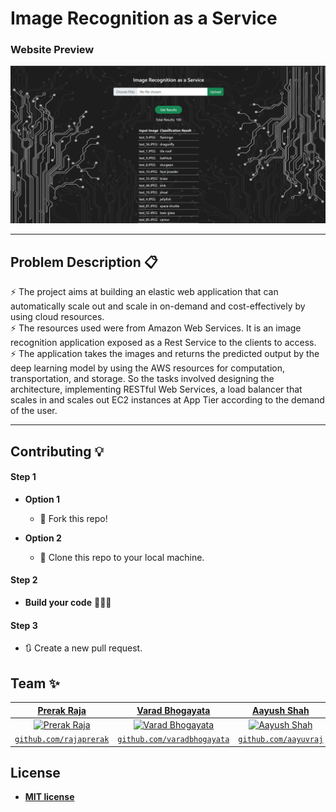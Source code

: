 # Image Recognition as a Service

### Website Preview
<img src="webapp_images/project.png" width="900">


----

## Problem Description 📋
⚡️ The project aims at building an elastic web application that can automatically scale out and scale in on-demand and cost-effectively by using cloud resources. \
⚡️ The resources used were from Amazon Web Services. It is an image recognition application exposed as a Rest Service to the clients to access. \
⚡️ The application takes the images and returns the predicted output by the deep learning model by using the AWS resources for computation, transportation, and storage. So the tasks involved designing the architecture, implementing RESTful Web Services, a load balancer that scales in and scales out EC2 instances at App Tier according to the demand of the user.



---

## Contributing 💡


#### Step 1

- **Option 1**
    - 🍴 Fork this repo!

- **Option 2**
    - 👯 Clone this repo to your local machine.


#### Step 2

- **Build your code** 🔨🔨🔨

#### Step 3

- 🔃 Create a new pull request.



## Team ✨

| <a href="https://rajaprerak.github.io" target="_blank">**Prerak Raja**</a> | <a href="https://varadbhogayata.github.io" target="_blank">**Varad Bhogayata**</a> | <a href="https://aayuvraj.github.io" target="_blank">**Aayush Shah**</a> |
| :---: |:---:|:---:|
| [![Prerak Raja](https://github.com/rajaprerak.png?size=100)](https://rajaprerak.github.io)    | [![Varad Bhogayata](https://github.com/varadbhogayata.png?size=100)](https://varadbhogayata.github.io) |[![Aayush Shah](https://github.com/aayuvraj.png?size=100)](https://aayuvraj.github.io)|
| <a href="https://github.com/rajaprerak" target="_blank">`github.com/rajaprerak`</a> | <a href="https://github.com/varadbhogayata" target="_blank">`github.com/varadbhogayata`</a> | <a href="https://github.com/aayuvraj" target="_blank">`github.com/aayuvraj`</a> 


## License
- **[MIT license](http://opensource.org/licenses/mit-license.php)**
